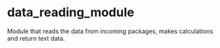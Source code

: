 # data_reading_module
Module that reads the data from incoming packages, makes calculations and return text data. 

